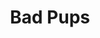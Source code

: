 ---
title: Bad Pups
post: So we leave our shoes out on the porch to dry and we come out in the morning to find our shoes all chewed up.  We need someone to track down these pups and whoop em for us. 
reward: 10 leaves
draft: true
---